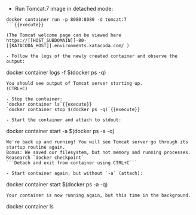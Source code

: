 - Run Tomcat:7 image in detached mode:
```
docker container run -p 8080:8080 -d tomcat:7
```{{execute}}

(The Tomcat welcome page can be viewed here https://[[HOST_SUBDOMAIN]]-80-[[KATACODA_HOST]].environments.katacoda.com/ )

- Follow the logs of the newly created container and observe the output:
```
docker container logs -f $(docker ps -q)
```{{execute}}
You should see output of Tomcat server starting up.
(CTRL+C)
	
- Stop the container:  
`docker container ls`{{execute}}  
`docker container stop $(docker ps -q)`{{execute}}

- Start the container and attach to stdout:
```
docker container start -a $(docker ps -a -q)
```{{execute}}
We're back up and running! You will see Tomcat server go through its startup routine again. 
Bonus: We saved our filesystem, but not memory and running processes. Reasearch `docker checkpoint`
```Detach and exit from container using CTRL+C```

- Start container again, but without `-a` (attach):
```
docker container start $(docker ps -a -q)
```{{execute}}
Your container is now running again, but this time in the background.
```
docker container ls
```{{execute}}